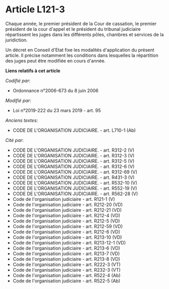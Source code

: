# Article L121-3

Chaque année, le premier président de la Cour de cassation, le premier président de la cour d'appel et le président du
tribunal judiciaire répartissent les juges dans les différents pôles, chambres et services de la juridiction.

Un décret en Conseil d'Etat fixe les modalités d'application du présent article. Il précise notamment les conditions dans
lesquelles la répartition des juges peut être modifiée en cours d'année.

**Liens relatifs à cet article**

_Codifié par_:

  - Ordonnance n°2006-673 du 8 juin 2006

_Modifié par_:

  - Loi n°2019-222 du 23 mars 2019 - art. 95

_Anciens textes_:

  - CODE DE L'ORGANISATION JUDICIAIRE. - art. L710-1 (Ab)

_Cité par_:

  - CODE DE L'ORGANISATION JUDICIAIRE. - art. R312-2 (V)
  - CODE DE L'ORGANISATION JUDICIAIRE. - art. R312-3 (V)
  - CODE DE L'ORGANISATION JUDICIAIRE. - art. R312-5 (V)
  - CODE DE L'ORGANISATION JUDICIAIRE. - art. R312-6 (V)
  - CODE DE L'ORGANISATION JUDICIAIRE. - art. R312-69 (V)
  - CODE DE L'ORGANISATION JUDICIAIRE. - art. R431-3 (V)
  - CODE DE L'ORGANISATION JUDICIAIRE. - art. R532-10 (V)
  - CODE DE L'ORGANISATION JUDICIAIRE. - art. R552-19 (V)
  - CODE DE L'ORGANISATION JUDICIAIRE. - art. R562-28 (V)
  - Code de l'organisation judiciaire - art. R121-1 (V)
  - Code de l'organisation judiciaire - art. R212-20 (VD)
  - Code de l'organisation judiciaire - art. R212-21 (VD)
  - Code de l'organisation judiciaire - art. R212-4 (VD)
  - Code de l'organisation judiciaire - art. R212-5 (VD)
  - Code de l'organisation judiciaire - art. R212-59 (VD)
  - Code de l'organisation judiciaire - art. R212-6 (VD)
  - Code de l'organisation judiciaire - art. R213-10 (VD)
  - Code de l'organisation judiciaire - art. R213-12-1 (VD)
  - Code de l'organisation judiciaire - art. R213-6 (VD)
  - Code de l'organisation judiciaire - art. R213-7 (VD)
  - Code de l'organisation judiciaire - art. R213-8 (VD)
  - Code de l'organisation judiciaire - art. R222-3 (VT)
  - Code de l'organisation judiciaire - art. R232-3 (VT)
  - Code de l'organisation judiciaire - art. R522-4 (Ab)
  - Code de l'organisation judiciaire - art. R522-5 (Ab)

